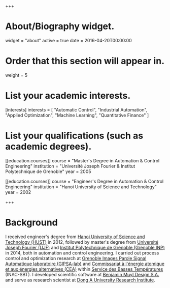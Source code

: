 +++
# About/Biography widget.
widget = "about"
active = true
date = 2016-04-20T00:00:00

# Order that this section will appear in.
weight = 5

# List your academic interests.
[interests]
  interests = [
    "Automatic Control",
    "Industrial Automation",
    "Applied Optimization",
    "Machine Learning",
    "Quantitative Finance"
  ]

# List your qualifications (such as academic degrees).
[[education.courses]]
  course = "Master's Degree in Automation & Control Engineering"
  institution = "Université Joseph Fourier & Institut Polytechnique de Grenoble"
  year = 2005

[[education.courses]]
  course = "Engineer's Degree in Automation & Control Engineering"
  institution = "Hanoi University of Science and Technology"
  year = 2002
 
+++

# Background

I received engineer's degree from [Hanoi University of Science and Technology (HUST)](https://en.hust.edu.vn/) in 2012, followed by master's degree from [Université Joseph Fourier (UJF)](https://www.univ-grenoble-alpes.fr/) and [Institut Polytechnique de Grenoble (Grenoble INP)](http://www.grenoble-inp.fr/) in 2014, both in automation and control engineering. I carried out process control and optimization research at [Grenoble Images Parole Signal Automatique laboratoire (GIPSA-lab)](http://www.gipsa-lab.fr/) and [Commissariat à l'énergie atomique et aux énergies alternatives (CEA)](http://www.cea.fr/) within [Service des Basses Températures](http://inac.cea.fr/sbt/) (INAC-SBT). I developed scientific software at [Benjamin Muyl Design S.A.](https://www.bmuyl.com/) and serve as research scientist at [Dong A University Research Institute](http://donga.edu.vn/).
